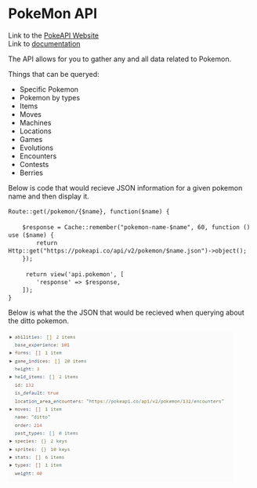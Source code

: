 # PokeMon API

Link to the [PokeAPI Website](https://pokeapi.co/)  
Link to [documentation](https://pokeapi.co/docs/v2)

The API allows for you to gather any and all data related to Pokemon.

Things that can be queryed:
- Specific Pokemon
- Pokemon by types
- Items
- Moves
- Machines
- Locations
- Games
- Evolutions
- Encounters
- Contests
- Berries

Below is code that would recieve JSON information for a given pokemon name and then display it.
~~~
Route::get(/pokemon/{$name}, function($name) {

    $response = Cache::remember("pokemon-name-$name", 60, function () use ($name) {
        return Http::get("https://pokeapi.co/api/v2/pokemon/$name.json")->object();
    });

     return view('api.pokemon', [
        'response' => $response,
    ]);
}
~~~

Below is what the the JSON that would be recieved when querying about the ditto pokemon.


![Ditto Pokemon Query!](https://github.com/ITP-405-Spring-2022/third-party-api-tutorial-brklinker/blob/main/pokemon-json.PNG)

